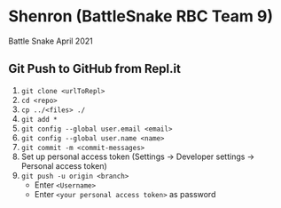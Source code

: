 # Shenron (BattleSnake RBC Team 9)
Battle Snake April 2021 

## Git Push to GitHub from Repl.it

1. `git clone <urlToRepl>` 
2. `cd <repo>`
3. `cp ../<files> ./`
4. `git add *`
5. `git config --global user.email <email>`
6. `git config --global user.name <name>`
7. `git commit -m <commit-messages>`
8. Set up personal access token (Settings -> Developer settings -> Personal access token)
9. `git push -u origin <branch>`
   * Enter `<Username>`
   * Enter `<your personal access token>` as password


